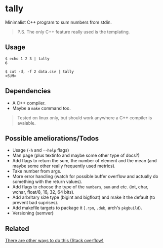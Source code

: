 # tally

Minimalist C++ program to sum numbers from stdin.

> P.S. The only C++ feature really used is the templating.

## Usage

```
$ echo 1 2 3 | tally
6
```

```
$ cut -d, -f 2 data.csv | tally
<SUM>
```

## Dependencies

 * A C++ compiler.
 * Maybe a `make` command too.

> Tested on linux only, but should work anywhere a C++ compiler is avaiable.

## Possible ameliorations/Todos

 * Usage (`-h` and `--help` flags)
 * Man page (plus textinfo and maybe some other type of docs?)
 * Add flags to return the sum, the number of element and the mean (and maybe some other really frequently used metrics).
 * Take number from args.
 * More error handling (watch for possible buffer overflow and actually do something with the return values).
 * Add flags to choose the type of the `numbers`, `sum` and etc. (int, char, wchar, float/8, 16, 32, 64 bits).
 * Add arbritary size type (bigint and bigfloat) and make it the default (to prevent bad suprises).
 * Add makefile targets to package it (`.rpm`, `.deb`, arch's `pkgbuild`).
 * Versioning (semver)

## Related

[There are other ways to do this (Stack overflow)](http://stackoverflow.com/questions/450799/shell-command-to-sum-integers-one-per-line)

